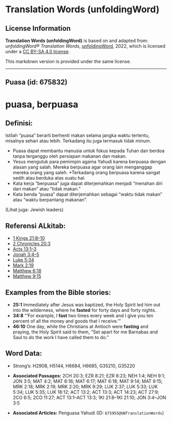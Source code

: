 # Translation Words (unfoldingWord)

## License Information

**Translation Words (unfoldingWord)** is based on and adapted from: _unfoldingWord® Translation Words_, [unfoldingWord](https://unfoldingword.org/utw), 2022, which is licensed under a [CC BY-SA 4.0 license](https://creativecommons.org/licenses/by-sa/4.0/legalcode.en).

This markdown version is provided under the same license.



--------------------------------

## Puasa (id: 675832)

puasa, berpuasa
===============

Definisi:
---------

Istilah “puasa” berarti berhenti makan selama jangka waktu tertentu, misalnya sehari atau lebih. Terkadang itu juga termasuk tidak minum.

* Puasa dapat membantu manusia untuk fokus kepada Tuhan dan berdoa tanpa terganggu oleh persiapan makanan dan makan.
* Yesus mengutuk para pemimpin agama Yahudi karena berpuasa dengan alasan yang salah. Mereka berpuasa agar orang lain menganggap mereka orang yang saleh. \*Terkadang orang berpuasa karena sangat sedih atau berduka atas suatu hal.
* Kata kerja “berpuasa” juga dapat diterjemahkan menjadi “menahan diri dari makan” atau “tidak makan.”
* Kata benda “puasa” dapat diterjemahkan sebagai “waktu tidak makan” atau “waktu berpantang makanan”.

(Lihat juga: Jewish leaders)

Referensi ALkitab:
------------------

* [1 Kings 21:8–10](https://ref.ly/1Kgs0:0)
* [2 Chronicles 20:3](https://ref.ly/2Chr0:0)
* [Acts 13:1–3](https://ref.ly/Acts13:1-Acts13:3)
* [Jonah 3:4–5](https://ref.ly/Jonah3:4-Jonah3:5)
* [Luke 5:34](https://ref.ly/Luke5:34)
* [Mark 2:19](https://ref.ly/Mark2:19)
* [Matthew 6:18](https://ref.ly/Matt6:18)
* [Matthew 9:15](https://ref.ly/Matt9:15)

Examples from the Bible stories:
--------------------------------

* **25:1** Immediately after Jesus was baptized, the Holy Spirit led him out into the wilderness, where he **fasted** for forty days and forty nights.
* **34:8** “‘For example, I **fast** two times every week and I give you ten percent of all the money and goods that I receive.’”
* **46:10** One day, while the Christians at Antioch were **fasting** and praying, the Holy Spirit said to them, “Set apart for me Barnabas and Saul to do the work I have called them to do.”

Word Data:
----------

* Strong’s: H2908, H5144, H6684, H6685, G35210, G35220

* **Associated Passages:** 2CH 20:3; EZR 8:21; EZR 8:23; NEH 1:4; NEH 9:1; JON 3:5; MAT 4:2; MAT 6:16; MAT 6:17; MAT 6:18; MAT 9:14; MAT 9:15; MRK 2:18; MRK 2:19; MRK 2:20; MRK 9:29; LUK 2:37; LUK 5:33; LUK 5:34; LUK 5:35; LUK 18:12; ACT 13:2; ACT 13:3; ACT 14:23; ACT 27:9; 2CO 6:5; 2CO 11:27; ACT 13:1–ACT 13:3; 1KI 21:8–1KI 21:10; JON 3:4–JON 3:5
* **Associated Articles:** Penguasa Yahudi (ID: `675955@UWTranslationWords`)

